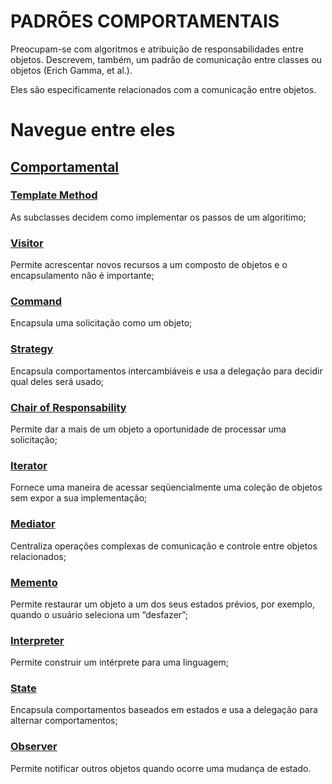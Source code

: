 # PADRÕES COMPORTAMENTAIS

Preocupam-se com algoritmos e atribuição de responsabilidades entre objetos. Descrevem, também, um padrão de comunicação entre classes ou objetos (Erich Gamma, et al.).

Eles são especificamente relacionados com a comunicação entre objetos.

# Navegue entre eles

## [Comportamental](README.MD)

### [Template Method](TemplateMethod\README.MD)
As subclasses decidem como implementar os passos de um algoritimo;
### [Visitor](Visitor\README.MD)
Permite acrescentar novos recursos a um composto de objetos e o encapsulamento não é importante;
### [Command](Command\README.MD)
Encapsula uma solicitação como um objeto;
### [Strategy](Strategy\README.MD)
Encapsula comportamentos intercambiáveis e usa a delegação para decidir qual deles será usado;
### [Chair of Responsability](ChainOfResponsibility\README.MD)
Permite dar a mais de um objeto a oportunidade de processar uma solicitação;
### [Iterator](Iterator\README.MD)
Fornece uma maneira de acessar seqüencialmente uma coleção de objetos sem expor a sua implementação;
### [Mediator](Mediator\README.MD)
Centraliza operações complexas de comunicação e controle entre objetos relacionados;
### [Memento](Memento\README.MD)
Permite restaurar um objeto a um dos seus estados prévios, por exemplo, quando o usuário seleciona um “desfazer”;
### [Interpreter](Interpreter\README.MD)
Permite construir um intérprete para uma linguagem;
### [State](State\README.MD)
Encapsula comportamentos baseados em estados e usa a delegação para alternar comportamentos;
### [Observer](Observer\README.MD)
Permite notificar outros objetos quando ocorre uma mudança de estado.
